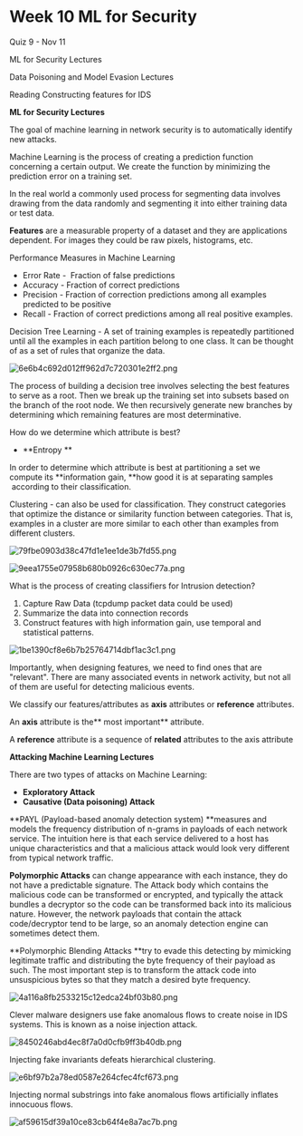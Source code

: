 # Week 10 ML for Security

Quiz 9 - Nov 11

ML for Security Lectures

Data Poisoning and Model Evasion Lectures

Reading Constructing features for IDS

**ML for Security Lectures**

The goal of machine learning in network security is to automatically identify new attacks.

Machine Learning is the process of creating a prediction function concerning a certain output. We create the function by minimizing the prediction error on a training set. 

In the real world a commonly used process for segmenting data involves drawing from the data randomly and segmenting it into either training data or test data. 

**Features** are a measurable property of a dataset and they are applications dependent. For images they could be raw pixels, histograms, etc.

Performance Measures in Machine Learning

* Error Rate -  Fraction of false predictions
* Accuracy - Fraction of correct predictions
* Precision - Fraction of correction predictions among all examples predicted to be positive
* Recall - Fraction of correct predictions among all real positive examples.

Decision Tree Learning - A set of training examples is repeatedly partitioned until all the examples in each partition belong to one class. It can be thought of as a set of rules that organize the data. 

![6e6b4c692d012ff962d7c720301e2ff2.png](image/6e6b4c692d012ff962d7c720301e2ff2.png)

The process of building a decision tree involves selecting the best features to serve as a root. Then we break up the training set into subsets based on the branch of the root node. We then recursively generate new branches by determining which remaining features are most determinative.

How do we determine which attribute is best?

* **Entropy **

In order to determine which attribute is best at partitioning a set we compute its **information gain, **how good it is at separating samples  according to their classification. 

Clustering - can also be used for classification. They construct categories that optimize the distance or similarity function between categories. That is, examples in a cluster are more similar to each other than examples from different clusters.

![79fbe0903d38c47fd1e1ee1de3b7fd55.png](image/79fbe0903d38c47fd1e1ee1de3b7fd55.png)

![9eea1755e07958b680b0926c630ec77a.png](image/9eea1755e07958b680b0926c630ec77a.png)

What is the process of creating classifiers for Intrusion detection?

1. Capture Raw Data (tcpdump packet data could be used)
2. Summarize the data into connection records
3. Construct features with high information gain, use temporal and statistical patterns.

![1be1390cf8e6b7b25764714dbf1ac3c1.png](image/1be1390cf8e6b7b25764714dbf1ac3c1.png)

Importantly, when designing features, we need to find ones that are "relevant". There are many associated events in network activity, but not all of them are useful for detecting malicious events.

We classify our features/attributes as **axis** attributes or **reference** attributes.

An **axis** attribute is the** most important** attribute. 

A **reference** attribute is a sequence of **related** attributes to the axis attribute

**Attacking Machine Learning Lectures**

There are two types of attacks on Machine Learning:

* **Exploratory Attack**
* **Causative (Data poisoning) Attack**

**PAYL (Payload-based anomaly detection system) **measures and models the frequency distribution of n-grams in payloads of each network service. The intuition here is that each service delivered to a host has unique characteristics and that a malicious attack would look very different from typical network traffic.

**Polymorphic Attacks** can change appearance with each instance, they do not have a predictable signature. The Attack body which contains the malicious code can be transformed or encrypted, and typically the attack bundles a decryptor so the code can be transformed back into its malicious nature. However, the network payloads that contain the attack code/decryptor tend to be large, so an anomaly detection engine can sometimes detect them.

**Polymorphic Blending Attacks **try to evade this detecting by mimicking legitimate traffic and distributing the byte frequency of their payload as such. The most important step is to transform the attack code into unsuspicious bytes so that they match a desired byte frequency.

![4a116a8fb2533215c12edca24bf03b80.png](image/4a116a8fb2533215c12edca24bf03b80.png)

Clever malware designers use fake anomalous flows to create noise in IDS systems. This is known as a noise injection attack.

![8450246abd4ec8f7a0d0cfb9ff3b40db.png](image/8450246abd4ec8f7a0d0cfb9ff3b40db.png)

Injecting fake invariants defeats hierarchical clustering. 

![e6bf97b2a78ed0587e264cfec4fcf673.png](image/e6bf97b2a78ed0587e264cfec4fcf673.png)

Injecting normal substrings into fake anomalous flows artificially inflates innocuous flows.

![af59615df39a10ce83cb64f4e8a7ac7b.png](image/af59615df39a10ce83cb64f4e8a7ac7b.png)
